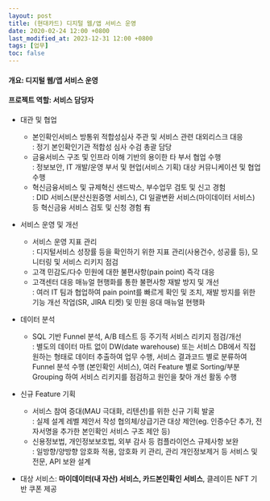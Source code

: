 ```yaml
---
layout: post
title: (현대카드) 디지털 웹/앱 서비스 운영
date: 2020-02-24 12:00 +0800
last_modified_at: 2023-12-31 12:00 +0800
tags: [업무]
toc: false
---
```

#### 개요: 디지털 웹/앱 서비스 운영
#### 프로젝트 역할: 서비스 담당자

- 대관 및 협업
    + 본인확인서비스 방통위 적합성심사 주관 및 서비스 관련 대외리스크 대응<br>: 정기 본인확인기관 적합성 심사 수검 총괄 담당
    + 금융서비스 구조 및 인프라 이해 기반의 용이한 타 부서 협업 수행<br>: 정보보안, IT 개발/운영 부서 및 현업(서비스 기획) 대상 커뮤니케이션 및 협업 수행
    + 혁신금융서비스 및 규제혁신 샌드박스, 부수업무 검토 및 신고 경험<br>: DID 서비스(분산신원증명 서비스), CI 일괄변환 서비스(마이데이터 서비스) 등 혁신금융 서비스 검토 및 신청 경험 有
- 서비스 운영 및 개선
    + 서비스 운영 지표 관리<br>: 디지털서비스 성장률 등을 확인하기 위한 지표 관리(사용건수, 성공률 등), 모니터링 및 서비스 리키지 점검
    + 고객 민감도/다수 민원에 대한 불편사항(pain point) 즉각 대응
    + 고객센터 대응 매뉴얼 현행화를 통한 불편사항 재발 방지 및 개선<br>: 여러 IT 팀과 협업하여 pain point를 빠르게 확인 및 조치, 재발 방지를 위한 기능 개선 작업(SR, JIRA 티켓) 및 민원 응대 매뉴얼 현행화
- 데이터 분석
    + SQL 기반 Funnel 분석, A/B 테스트 등 주기적 서비스 리키지 점검/개선<br>: 별도의 데이터 마트 없이 DW(date warehouse) 또는 서비스 DB에서 직접 원하는 형태로 데이터 추출하여 업무 수행, 서비스 결과코드 별로 분류하여 Funnel 분석 수행 (본인확인 서비스), 여러 Feature 별로 Sorting/부분 Grouping 하여 서비스 리키지를 점검하고 원인을 찾아 개선 활동 수행
- 신규 Feature 기획
    + 서비스 참여 증대(MAU 극대화, 리텐션)를 위한 신규 기획 발굴<br>: 실제 설계 레벨 제안서 작성 협의체/상급기관 대상 제안(eg. 인증수단 추가, 전자서명을 추가한 본인확인 서비스 구조 제안 등)
    + 신용정보법, 개인정보보호법, 외부 감사 등 컴플라이언스 규제사항 보완<br>: 일방향/양방향 암호화 적용, 암호화 키 관리, 관리 개인정보제거 등 서비스 및 전문, API 보완 설계


-	대상 서비스: **마이데이터(내 자산) 서비스, 카드본인확인 서비스**, 클레이튼 NFT 기반 쿠폰 제공
